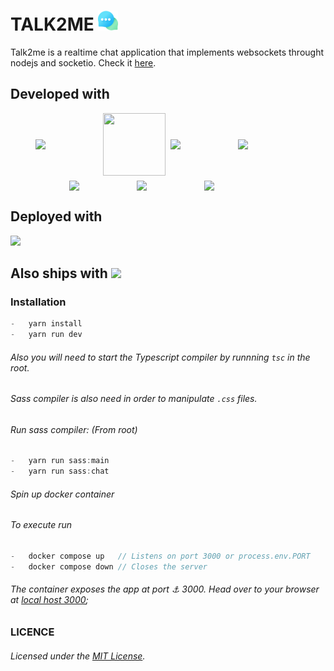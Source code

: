 # TALK2ME <img src="./public/src/images/logo.png" />

Talk2me is a realtime chat application that implements websockets throught nodejs and socketio. Check it [here](https://thawing-brushlands-37031.herokuapp.com/).

<h2>Developed with </h2>
<div style="display:flex;flex-wrap:wrap;align-items:center;justify-content:center;gap:.5rem;">
<img src="https://www.onlogic.com/company/io-hub/wp-content/uploads/2013/07/socket-io-logo.jpg" width=100>
<img src="https://upload.wikimedia.org/wikipedia/commons/thumb/9/99/Unofficial_JavaScript_logo_2.svg/1024px-Unofficial_JavaScript_logo_2.svg.png" width=100 height=100>
<img src="https://upload.wikimedia.org/wikipedia/commons/thumb/4/4c/Typescript_logo_2020.svg/1200px-Typescript_logo_2020.svg.png" width=100>
<img src="https://upload.wikimedia.org/wikipedia/commons/thumb/d/d9/Node.js_logo.svg/1280px-Node.js_logo.svg.png" width=100>
<img src="https://upload.wikimedia.org/wikipedia/commons/6/64/Expressjs.png" width=100>
<img src="https://www.pngkit.com/png/detail/377-3771972_sass.png" width=100>
<img src="https://upload.wikimedia.org/wikipedia/commons/thumb/3/38/HTML5_Badge.svg/600px-HTML5_Badge.svg.png" width=100>
</div>

<h2>Deployed with </h2>
<img src="https://seekvectorlogo.net/wp-content/uploads/2018/12/heroku-vector-logo.png" width=200 />

<h2>Also ships with <img src="https://quintagroup.com/cms/technology/Images/docker-compose-button.jpg" width=100 /></h2>

### Installation

```javascript
-	yarn install
-	yarn run dev
```

###### Also you will need to start the Typescript compiler by runnning `tsc` in the root.

###### Sass compiler is also need in order to manipulate `.css` files.

###### Run sass compiler: (From root)

```javascript
-	yarn run sass:main
-	yarn run sass:chat
```

###### Spin up docker container

###### To execute run

```javascript
-	docker compose up 	// Listens on port 3000 or process.env.PORT
-	docker compose down // Closes the server
```

###### The container exposes the app at port ⚓ 3000. Head over to your browser at [local host 3000](http://localhost:3000);

### LICENCE

###### Licensed under the [MIT License](LICENSE).
